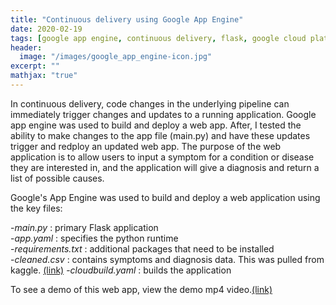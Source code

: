 ```yaml
---
title: "Continuous delivery using Google App Engine"
date: 2020-02-19
tags: [google app engine, continuous delivery, flask, google cloud platform]
header:
  image: "/images/google_app_engine-icon.jpg"
excerpt: ""
mathjax: "true"
---
```


In continuous delivery, code changes in the underlying pipeline can immediately trigger changes and updates to a running application. Google app engine  was used to build and deploy a web app. After, I tested the ability to make changes to the app file (main.py) and have these updates trigger and redploy an  updated web app. The purpose of the web application is to allow users to input a symptom for a condition or disease they are interested in, and the application will give a diagnosis and return a list of possible causes.

Google's App Engine was used to build and deploy a web application using the key files:

-*main.py* : primary Flask application   
-*app.yaml* :  specifies the python runtime  
-*requirements.txt* : additional packages that need to be installed  
-*cleaned.csv* : contains symptoms and diagnosis data. This was pulled from kaggle. [(link)](https://www.kaggle.com/plarmuseau/sdsort)
-*cloudbuild.yaml* : builds the application  

To see a demo of this web app, view the demo mp4 video.[(link)](https://github.com/jtwang1027/contint)  
